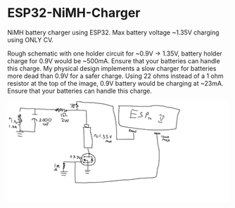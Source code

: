 # ESP32-NiMH-Charger
 NiMH battery charger using ESP32. Max battery voltage ~1.35V charging using ONLY CV.

Rough schematic with one holder circuit for ~0.9V -> 1.35V, battery holder charge for 0.9V would be ~500mA. Ensure that your batteries can handle this charge.
My physical design implements a slow charger for batteries more dead than 0.9V for a safer charge. Using 22 ohms instead of a 1 ohm resistor at the top of the image, 0.9V battery would be charging at ~23mA. Ensure that your batteries can handle this charge.

![screenshot](githubimg/chargenimhcircuit.png)
